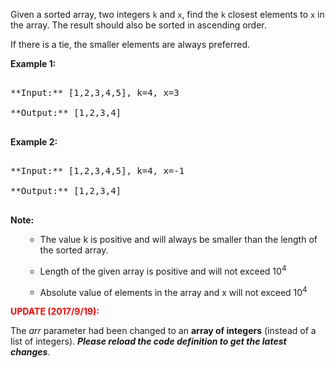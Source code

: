

Given a sorted array, two integers `k` and `x`, find the `k` closest elements to `x` in the array.  The result should also be sorted in ascending order.
If there is a tie,  the smaller elements are always preferred.


**Example 1:**<br />
<pre>
**Input:** [1,2,3,4,5], k=4, x=3
**Output:** [1,2,3,4]
</pre>


**Example 2:**<br />
<pre>
**Input:** [1,2,3,4,5], k=4, x=-1
**Output:** [1,2,3,4]
</pre>


**Note:**<br>
<ol>
- The value k is positive and will always be smaller than the length of the sorted array.
-  Length of the given array is positive and will not exceed 10<sup>4</sup>
-  Absolute value of elements in the array and x will not exceed 10<sup>4</sup>
</ol>



**<font color="red">UPDATE (2017/9/19):</font>**<br />
The *arr* parameter had been changed to an **array of integers** (instead of a list of integers). ***Please reload the code definition to get the latest changes***.

